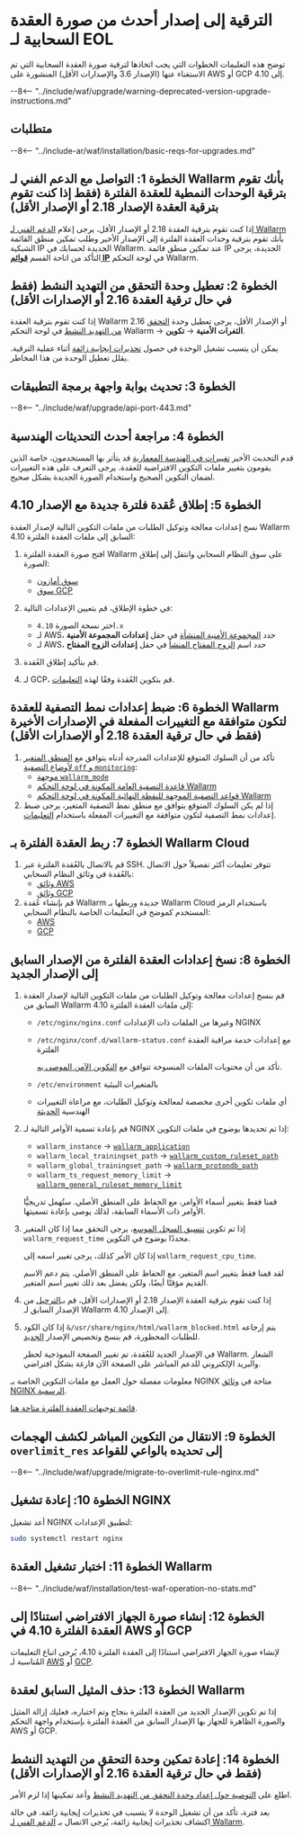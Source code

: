 [wallarm-status-instr]:             ../../admin-en/configure-statistics-service.md
[memory-instr]:                     ../../admin-en/configuration-guides/allocate-memory-for-waf-node.md
[waf-directives-instr]:             ../../admin-en/configure-parameters-en.md
[ptrav-attack-docs]:                ../../attacks-vulns-list.md#path-traversal
[attacks-in-ui-image]:           ../../images/admin-guides/test-attacks-quickstart.png
[nginx-process-time-limit-docs]:    ../../admin-en/configure-parameters-en.md#wallarm_process_time_limit
[nginx-process-time-limit-block-docs]:  ../../admin-en/configure-parameters-en.md#wallarm_process_time_limit_block
[overlimit-res-rule-docs]:           ../../user-guides/rules/configure-overlimit-res-detection.md
[graylist-docs]:                     ../../user-guides/ip-lists/overview.md
[waf-mode-instr]:                   ../../admin-en/configure-wallarm-mode.md

# الترقية إلى إصدار أحدث من صورة العقدة السحابية لـ EOL

توضح هذه التعليمات الخطوات التي يجب اتخاذها لترقية صورة العقدة السحابية التي تم الاستغناء عنها (الإصدار 3.6 والإصدارات الأقل) المنشورة على AWS أو GCP إلى 4.10.

--8<-- "../include/waf/upgrade/warning-deprecated-version-upgrade-instructions.md"

## متطلبات

--8<-- "../include-ar/waf/installation/basic-reqs-for-upgrades.md"

## الخطوة 1: التواصل مع الدعم الفني لـ Wallarm بأنك تقوم بترقية الوحدات النمطية للعقدة الفلترة (فقط إذا كنت تقوم بترقية العقدة الإصدار 2.18 أو الإصدار الأقل)

إذا كنت تقوم بترقية العقدة 2.18 أو الإصدار الأقل، يرجى إعلام [الدعم الفني لـ Wallarm](mailto:support@wallarm.com) بأنك تقوم بترقية وحدات العقدة الفلترة إلى الإصدار الأخير وطلب تمكين منطق القائمة الشبكية IP الجديدة لحسابك في Wallarm. عند تمكين منطق قائمة IP الجديدة، يرجى التأكد من اتاحة القسم [**قوائم IP**](../../user-guides/ip-lists/overview.md) في لوحة التحكم Wallarm.

## الخطوة 2: تعطيل وحدة التحقق من التهديد النشط (فقط في حال ترقية العقدة 2.16 أو الإصدارات الأقل)

إذا كنت تقوم بترقية العقدة Wallarm 2.16 أو الإصدار الأقل، يرجى تعطيل وحدة [التحقق من التهديد النشط](../../about-wallarm/detecting-vulnerabilities.md#active-threat-verification) في لوحة التحكم Wallarm → **الثغرات الأمنية** → **تكوين**.

يمكن أن يتسبب تشغيل الوحدة في حصول [تحذيرات إيجابية زائفة](../../about-wallarm/protecting-against-attacks.md#false-positives) أثناء عملية الترقية. يقلل تعطيل الوحدة من هذا المخاطر.

## الخطوة 3: تحديث بوابة واجهة برمجة التطبيقات

--8<-- "../include/waf/upgrade/api-port-443.md"

## الخطوة 4: مراجعة أحدث التحديثات الهندسية

قدم التحديث الأخير [تغييرات في الهندسة المعمارية](what-is-new.md#optimized-cloud-images) قد يتأثر بها المستخدمون، خاصة الذين يقومون بتغيير ملفات التكوين الافتراضية للعقدة. يرجى التعرف على هذه التغييرات لضمان التكوين الصحيح واستخدام الصورة الجديدة بشكل صحيح.

## الخطوة 5: إطلاق عُقدة فلترة جديدة مع الإصدار 4.10

نسخ إعدادات معالجة وتوكيل الطلبات من ملفات التكوين التالية لإصدار العقدة Wallarm السابق إلى ملفات العقدة الفلترة 4.10:

1. افتح صورة العقدة الفلترة Wallarm على سوق النظام السحابي وانتقل إلى إطلاق الصورة:
      * [سوق أمازون](https://aws.amazon.com/marketplace/pp/B073VRFXSD)
      * [سوق GCP](https://console.cloud.google.com/marketplace/details/wallarm-node-195710/wallarm-node)
2. في خطوة الإطلاق، قم بتعيين الإعدادات التالية:

      * اختر نسخة الصورة `4.10.x`
      * لـ AWS، حدد [المجموعة الأمنية المنشأة](../../installation/cloud-platforms/aws/ami.md#2-create-a-security-group) في حقل **إعدادات المجموعة الأمنية**
      * لـ AWS، حدد اسم [الزوج المفتاح المنشأ](../../installation/cloud-platforms/aws/ami.md#1-create-a-pair-of-ssh-keys) في حقل **إعدادات الزوج المفتاح**
3. قم بتأكيد إطلاق العُقدة.
4. لـ GCP، قم بتكوين العُقدة وفقًا لهذه [التعليمات](../../installation/cloud-platforms/gcp/machine-image.md#2-configure-the-filtering-node-instance).

## الخطوة 6: ضبط إعدادات نمط التصفية للعقدة Wallarm لتكون متوافقة مع التغييرات المفعلة في الإصدارات الأخيرة (فقط في حال ترقية العقدة 2.18 أو الإصدارات الأقل)

1. تأكد من أن السلوك المتوقع للإعدادات المدرجة أدناه يتوافق مع [المنطق المتغير لأوضاع التصفية `off` و `monitoring`](what-is-new.md#filtration-modes):
      * [موجهة `wallarm_mode`](../../admin-en/configure-parameters-en.md#wallarm_mode)
      * [قاعدة التصفية العامة المكونة في لوحة التحكم Wallarm](../../admin-en/configure-wallarm-mode.md#setting-up-the-general-filtration-rule-in-wallarm-console)
      * [قواعد التصفية الموجهة للنقطة النهائية المكونة في لوحة التحكم Wallarm](../../admin-en/configure-wallarm-mode.md#setting-up-endpoint-targeted-filtration-rules-in-wallarm-console)
2. إذا لم يكن السلوك المتوقع يتوافق مع منطق نمط التصفية المتغير، يرجى ضبط إعدادات نمط التصفية لتكون متوافقة مع التغييرات المفعلة باستخدام [التعليمات](../../admin-en/configure-wallarm-mode.md).

## الخطوة 7: ربط العقدة الفلترة بـ Wallarm Cloud

1. قم بالاتصال بالعُقدة الفلترة عبر SSH. تتوفر تعليمات أكثر تفصيلاً حول الاتصال بالعُقدة في وثائق النظام السحابي:
      * [وثائق AWS](https://docs.aws.amazon.com/AWSEC2/latest/UserGuide/AccessingInstances.html)
      * [وثائق GCP](https://cloud.google.com/compute/docs/instances/connecting-to-instance)
2. قم بإنشاء عُقدة Wallarm جديدة وربطها بـ Wallarm Cloud باستخدام الرمز المستخدم كموضح في التعليمات الخاصة بالنظام السحابي:
      * [AWS](../../installation/cloud-platforms/aws/ami.md#5-connect-the-filtering-node-to-the-wallarm-cloud)
      * [GCP](../../installation/cloud-platforms/gcp/machine-image.md#4-connect-the-filtering-node-to-the-wallarm-cloud)

## الخطوة 8: نسخ إعدادات العقدة الفلترة من الإصدار السابق إلى الإصدار الجديد

1. قم بنسخ إعدادات معالجة وتوكيل الطلبات من ملفات التكوين التالية لإصدار العقدة السابق من Wallarm إلى ملفات العقدة الفلترة 4.10:
      * `/etc/nginx/nginx.conf` وغيرها من الملفات ذات الإعدادات NGINX
      * `/etc/nginx/conf.d/wallarm-status.conf` مع إعدادات خدمة مراقبة العقدة الفلترة

        تأكد من أن محتويات الملفات المنسوخة تتوافق مع [التكوين الآمن الموصى به](../../admin-en/configure-statistics-service.md#configuring-the-statistics-service).

      * `/etc/environment` بالمتغيرات البيئية
      * أي ملفات تكوين أخرى مخصصة لمعالجة وتوكيل الطلبات، مع مراعاة التغييرات الهندسية [الحديثة](what-is-new.md#optimized-cloud-images)
1. قم بإعادة تسمية الأوامر التالية لـ NGINX إذا تم تحديدها بوضوح في ملفات التكوين:

    * `wallarm_instance` → [`wallarm_application`](../../admin-en/configure-parameters-en.md#wallarm_application)
    * `wallarm_local_trainingset_path` → [`wallarm_custom_ruleset_path`](../../admin-en/configure-parameters-en.md#wallarm_custom_ruleset_path)
    * `wallarm_global_trainingset_path` → [`wallarm_protondb_path`](../../admin-en/configure-parameters-en.md#wallarm_protondb_path)
    * `wallarm_ts_request_memory_limit` → [`wallarm_general_ruleset_memory_limit`](../../admin-en/configure-parameters-en.md#wallarm_general_ruleset_memory_limit)

    قمنا فقط بتغيير أسماء الأوامر، مع الحفاظ على المنطق الأصلي. ستُهمل تدريجيًّا الأوامر ذات الأسماء السابقة، لذلك يوصى بإعادة تسميتها.

1. إذا تم تكوين [تنسيق السجل الموسع](../../admin-en/configure-logging.md#filter-node-variables)، يرجى التحقق مما إذا كان المتغير `wallarm_request_time` محددًا بوضوح في التكوين.

      إذا كان الأمر كذلك، يرجى تغيير اسمه إلى `wallarm_request_cpu_time`.

      لقد قمنا فقط بتغيير اسم المتغير، مع الحفاظ على المنطق الأصلي. يتم دعم الاسم القديم مؤقتًا أيضًا، ولكن يفضل بعد ذلك تغيير اسم المتغير.
1. إذا كنت تقوم بترقية العقدة الإصدار 2.18 أو الإصدارات الأقل، قم بـ[الترحيل](../migrate-ip-lists-to-node-3.md) من الإصدار السابق لـ Wallarm إلى الإصدار 4.10.
1. إذا كان الكود `&/usr/share/nginx/html/wallarm_blocked.html` يتم إرجاعه للطلبات المحظورة، قم بنسخ وتخصيص الإصدار [الجديد](../../admin-en/configuration-guides/configure-block-page-and-code.md#customizing-sample-blocking-page).

      في الإصدار الجديد للعُقدة، تم تغيير الصفحة النموذجية لحظر Wallarm. الشعار والبريد الإلكتروني للدعم المباشر على الصفحة الآن فارغة بشكل افتراضي.

معلومات مفصلة حول العمل مع ملفات التكوين الخاصة بـ NGINX متاحة في [وثائق NGINX الرسمية](https://nginx.org/docs/beginners_guide.html).

[قائمة توجيهات العقدة الفلترة متاحة هنا](../../admin-en/configure-parameters-en.md).

## الخطوة 9: الانتقال من التكوين المباشر لكشف الهجمات `overlimit_res` إلى تحديده بالواعي للقواعد

--8<-- "../include/waf/upgrade/migrate-to-overlimit-rule-nginx.md"

## الخطوة 10: إعادة تشغيل NGINX

أعد تشغيل NGINX لتطبيق الإعدادات:

```bash
sudo systemctl restart nginx
```

## الخطوة 11: اختبار تشغيل العقدة Wallarm

--8<-- "../include/waf/installation/test-waf-operation-no-stats.md"

## الخطوة 12: إنشاء صورة الجهاز الافتراضي استنادًا إلى العقدة الفلترة 4.10 في AWS أو GCP

لإنشاء صورة الجهاز الافتراضي استنادًا إلى العقدة الفلترة 4.10، يُرجى اتباع التعليمات المُناسبة لـ [AWS](../../admin-en/installation-guides/amazon-cloud/create-image.md) أو [GCP](../../admin-en/installation-guides/google-cloud/create-image.md).

## الخطوة 13: حذف المثيل السابق لعقدة Wallarm

إذا تم تكوين الإصدار الجديد من العقدة الفلترة بنجاح وتم اختباره، فعليك إزالة المثيل والصورة الظاهرة للجهاز بها الإصدار السابق من العقدة الفلترة بإستخدام واجهة التحكم AWS أو GCP.

## الخطوة 14: إعادة تمكين وحدة التحقق من التهديد النشط (فقط في حال ترقية العقدة 2.16 أو الإصدارات الأقل)

اطلع على [التوصية حول إعداد وحدة التحقق من التهديد النشط](../../vulnerability-detection/threat-replay-testing/setup.md) وأعد تمكينها إذا لزم الأمر.

بعد فترة، تأكد من أن تشغيل الوحدة لا يتسبب في تحذيرات إيجابية زائفة. في حالة اكتشاف تحذيرات إيجابية زائفة، يُرجى الاتصال بـ [الدعم الفني لـ Wallarm](mailto:support@wallarm.com).